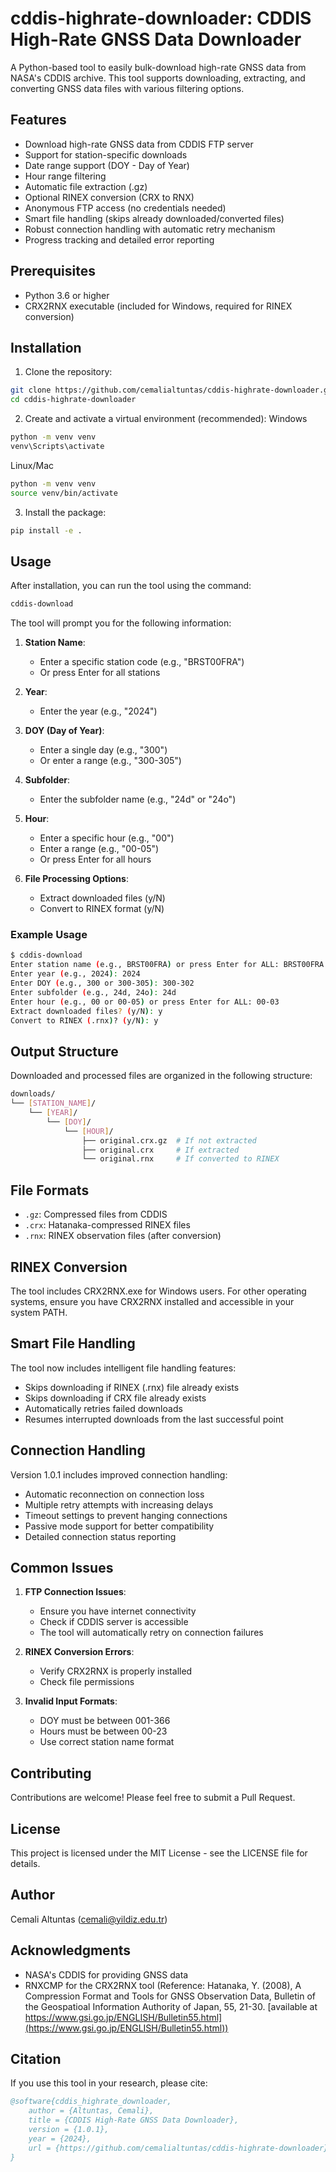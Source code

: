 # cddis-highrate-downloader: CDDIS High-Rate GNSS Data Downloader

A Python-based tool to easily bulk-download high-rate GNSS data from NASA's CDDIS archive. This tool supports downloading, extracting, and converting GNSS data files with various filtering options.

## Features

- Download high-rate GNSS data from CDDIS FTP server
- Support for station-specific downloads
- Date range support (DOY - Day of Year)
- Hour range filtering
- Automatic file extraction (.gz)
- Optional RINEX conversion (CRX to RNX)
- Anonymous FTP access (no credentials needed)
- Smart file handling (skips already downloaded/converted files)
- Robust connection handling with automatic retry mechanism
- Progress tracking and detailed error reporting

## Prerequisites

- Python 3.6 or higher
- CRX2RNX executable (included for Windows, required for RINEX conversion)

## Installation

1. Clone the repository:
```bash
git clone https://github.com/cemalialtuntas/cddis-highrate-downloader.git
cd cddis-highrate-downloader
```

2. Create and activate a virtual environment (recommended):
Windows
```bash
python -m venv venv
venv\Scripts\activate
```
Linux/Mac
```bash
python -m venv venv
source venv/bin/activate
```

3. Install the package:
```bash
pip install -e .
```

## Usage

After installation, you can run the tool using the command:
```bash
cddis-download
```

The tool will prompt you for the following information:

1. **Station Name**: 
   - Enter a specific station code (e.g., "BRST00FRA")
   - Or press Enter for all stations

2. **Year**: 
   - Enter the year (e.g., "2024")

3. **DOY (Day of Year)**:
   - Enter a single day (e.g., "300")
   - Or enter a range (e.g., "300-305")

4. **Subfolder**:
   - Enter the subfolder name (e.g., "24d" or "24o")

5. **Hour**:
   - Enter a specific hour (e.g., "00")
   - Enter a range (e.g., "00-05")
   - Or press Enter for all hours

6. **File Processing Options**:
   - Extract downloaded files (y/N)
   - Convert to RINEX format (y/N)

### Example Usage

```bash
$ cddis-download
Enter station name (e.g., BRST00FRA) or press Enter for ALL: BRST00FRA
Enter year (e.g., 2024): 2024
Enter DOY (e.g., 300 or 300-305): 300-302
Enter subfolder (e.g., 24d, 24o): 24d
Enter hour (e.g., 00 or 00-05) or press Enter for ALL: 00-03
Extract downloaded files? (y/N): y
Convert to RINEX (.rnx)? (y/N): y
```

## Output Structure

Downloaded and processed files are organized in the following structure:

```bash
downloads/
└── [STATION_NAME]/
    └── [YEAR]/
        └── [DOY]/
            └── [HOUR]/
                ├── original.crx.gz  # If not extracted
                ├── original.crx     # If extracted
                └── original.rnx     # If converted to RINEX
```

## File Formats

- `.gz`: Compressed files from CDDIS
- `.crx`: Hatanaka-compressed RINEX files
- `.rnx`: RINEX observation files (after conversion)

## RINEX Conversion

The tool includes CRX2RNX.exe for Windows users. For other operating systems, ensure you have CRX2RNX installed and accessible in your system PATH.

## Smart File Handling

The tool now includes intelligent file handling features:
- Skips downloading if RINEX (.rnx) file already exists
- Skips downloading if CRX file already exists
- Automatically retries failed downloads
- Resumes interrupted downloads from the last successful point

## Connection Handling

Version 1.0.1 includes improved connection handling:
- Automatic reconnection on connection loss
- Multiple retry attempts with increasing delays
- Timeout settings to prevent hanging connections
- Passive mode support for better compatibility
- Detailed connection status reporting

## Common Issues

1. **FTP Connection Issues**:
   - Ensure you have internet connectivity
   - Check if CDDIS server is accessible
   - The tool will automatically retry on connection failures

2. **RINEX Conversion Errors**:
   - Verify CRX2RNX is properly installed
   - Check file permissions

3. **Invalid Input Formats**:
   - DOY must be between 001-366
   - Hours must be between 00-23
   - Use correct station name format

## Contributing

Contributions are welcome! Please feel free to submit a Pull Request.

## License

This project is licensed under the MIT License - see the LICENSE file for details.

## Author

Cemali Altuntas (cemali@yildiz.edu.tr)

## Acknowledgments

- NASA's CDDIS for providing GNSS data
- RNXCMP for the CRX2RNX tool (Reference: Hatanaka, Y. (2008), A Compression Format and Tools for GNSS Observation Data, Bulletin of the Geospatioal Information Authority of Japan, 55, 21-30. [available at https://www.gsi.go.jp/ENGLISH/Bulletin55.html](https://www.gsi.go.jp/ENGLISH/Bulletin55.html))

## Citation

If you use this tool in your research, please cite:

```bibtex
@software{cddis_highrate_downloader,
    author = {Altuntas, Cemali},
    title = {CDDIS High-Rate GNSS Data Downloader},
    version = {1.0.1},
    year = {2024},
    url = {https://github.com/cemalialtuntas/cddis-highrate-downloader}
}
```

